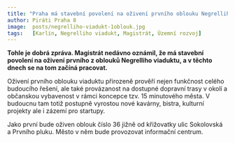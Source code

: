 ```yaml
---
title: "Praha má stavební povolení na oživení prvního oblouku Negrelliho viaduktu"
author: Piráti Praha 8
image:  posts/negrelliho-viadukt-1oblouk.jpg
tags:   [Karlín, Negrelliho viadukt, Magistrát, Územní rozvoj]
---
```


**Tohle je dobrá zpráva. Magistrát nedávno oznámil, že má stavební povolení na oživení prvního z oblouků Negrelliho viaduktu, a v těchto dnech se na tom začíná pracovat.**

Oživení prvního oblouku viaduktu přirozeně prověří nejen funkčnost celého budoucího řešení, ale také provázanost na dostupné dopravní trasy v okolí a občanskou vybavenost v rámci koncepce tzv. 15 minutového města. V budoucnu tam totiž postupně vyrostou nové kavárny, bistra, kulturní projekty ale i zázemí pro startupy.

Jako první bude oživen oblouk číslo 36 jižně od křižovatky ulic Sokolovská a Prvního pluku. Město v něm bude provozovat informační centrum.